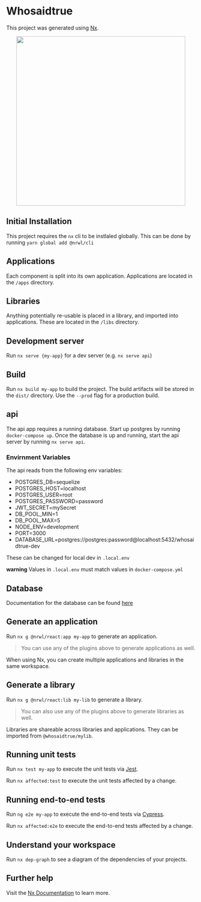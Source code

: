 

# Whosaidtrue

This project was generated using [Nx](https://nx.dev).

<p style="text-align: center;"><img src="https://raw.githubusercontent.com/nrwl/nx/master/images/nx-logo.png" width="450"></p>

## Initial Installation

This project requires the `nx` cli to be instlaled globally. This can be done by running `yarn global add @nrwl/cli`


## Applications
Each component is split into its own application. Applications are located in the `/apps` directory.


## Libraries

Anything potentially re-usable is placed in a library, and imported into applications. These are located in the `/libs` directory.

## Development server

Run `nx serve {my-app}` for a dev server (e.g. `nx serve api`)

## Build

Run `nx build my-app` to build the project. The build artifacts will be stored in the `dist/` directory. Use the `--prod` flag for a production build.

## api

The api app requires a running database. Start up postgres by running `docker-compose up`. Once the database is up and running, start the api server by running `nx serve api`. 

### Envirnment Variables

The api reads from the following env variables:
- POSTGRES_DB=sequelize
- POSTGRES_HOST=localhost
- POSTGRES_USER=root
- POSTGRES_PASSWORD=password
- JWT_SECRET=mySecret
- DB_POOL_MIN=1
- DB_POOL_MAX=5
- NODE_ENV=development
- PORT=3000
- DATABASE_URL=postgres://postgres:password@localhost:5432/whosaidtrue-dev

These can be changed for local dev in `.local.env`

**warning** Values in `.local.env` must match values in `docker-compose.yml`

## Database

Documentation for the database can be found [here](apps/database/README.md)

## Generate an application

Run `nx g @nrwl/react:app my-app` to generate an application.

> You can use any of the plugins above to generate applications as well.

When using Nx, you can create multiple applications and libraries in the same workspace.

## Generate a library

Run `nx g @nrwl/react:lib my-lib` to generate a library.

> You can also use any of the plugins above to generate libraries as well.

Libraries are shareable across libraries and applications. They can be imported from `@whosaidtrue/mylib`.


## Running unit tests

Run `nx test my-app` to execute the unit tests via [Jest](https://jestjs.io).

Run `nx affected:test` to execute the unit tests affected by a change.

## Running end-to-end tests

Run `ng e2e my-app` to execute the end-to-end tests via [Cypress](https://www.cypress.io).

Run `nx affected:e2e` to execute the end-to-end tests affected by a change.

## Understand your workspace

Run `nx dep-graph` to see a diagram of the dependencies of your projects.

## Further help

Visit the [Nx Documentation](https://nx.dev) to learn more.
